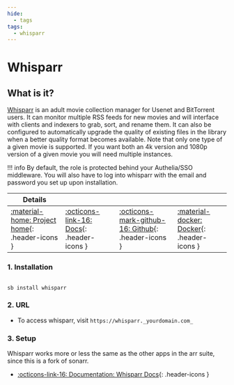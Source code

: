 ```yaml
---
hide:
  - tags
tags:
  - whisparr
---
```


# Whisparr

## What is it?

[Whisparr](https://wiki.servarr.com/whisparr) is an adult movie collection manager for Usenet and BitTorrent users. It can monitor multiple RSS feeds for new movies and will interface with clients and indexers to grab, sort, and rename them. It can also be configured to automatically upgrade the quality of existing files in the library when a better quality format becomes available. Note that only one type of a given movie is supported. If you want both an 4k version and 1080p version of a given movie you will need multiple instances.

!!! info
    By default, the role is protected behind your Authelia/SSO middleware. You will also have to log into whisparr with the email and password you set up upon installation.

| Details     |             |             |             |
|-------------|-------------|-------------|-------------|
| [:material-home: Project home](https://wiki.servarr.com/whisparr){: .header-icons } | [:octicons-link-16: Docs](https://wiki.servarr.com/en/whisparr/quick-start-guide){: .header-icons } | [:octicons-mark-github-16: Github](https://github.com/Whisparr/Whisparr){: .header-icons } | [:material-docker: Docker](https://hub.docker.com/r/hotio/whisparr){: .header-icons }|

### 1. Installation

``` shell

sb install whisparr

```

### 2. URL

- To access whisparr, visit `https://whisparr._yourdomain.com_`

### 3. Setup

Whisparr works more or less the same as the other apps in the arr suite, since this is a fork of sonarr.

- [:octicons-link-16: Documentation: Whisparr Docs](https://wiki.servarr.com/en/whisparr/quick-start-guide){: .header-icons }
